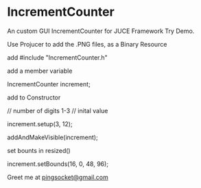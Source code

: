 # IncrementCounter

An custom GUI IncrementCounter for JUCE Framework
Try Demo.

Use Projucer to add the .PNG files, as a Binary Resource

add
#include "IncrementCounter.h"

add a member variable

IncrementCounter increment;

add to Constructor

// number of digits 1-3
// inital value

 increment.setup(3, 12);

 addAndMakeVisible(increment);

 set bounts in resized()

 increment.setBounds(16, 0, 48, 96);

Greet me at pingsocket@gmail.com
